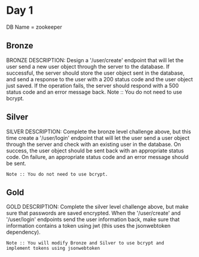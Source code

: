 # Day 1

DB Name = zookeeper

## Bronze

BRONZE DESCRIPTION:
Design a '/user/create' endpoint that will let the user
send a new user object through the server to the database. If successful,
the server should store the user object sent in the database, and send
a response to the user with a 200 status code and the user
object just saved. If the operation fails, the
server should respond with a 500 status code and an error
message back.
Note :: You do not need to use bcrypt.

<!-- res.status(500).json({error: error.message}) -->

## Silver

SILVER DESCRIPTION:
	Complete the bronze level challenge above, but this time 
	create a '/user/login' endpoint that will let the user send
	a user object through the server and check with an existing
	user in the database.  On success, the user object should
	be sent back with an appropriate status code.  On failure,
	an appropriate status code and an error message should be sent.

	Note :: You do not need to use bcrypt.

## Gold

GOLD DESCRIPTION:
	Complete the silver level challenge above, but make sure
    that passwords are saved encrypted.  When the '/user/create'
    and '/user/login' endpoints send the user information back,
    make sure that information contains a token using
    jwt (this uses the jsonwebtoken dependency).

    Note :: You will modify Bronze and Silver to use bcrypt and 
    implement tokens using jsonwebtoken